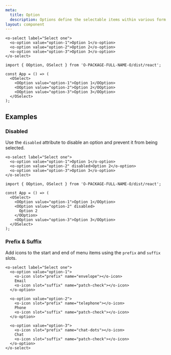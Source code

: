 ```yaml
---
meta:
  title: Option
  description: Options define the selectable items within various form controls such as select.
layout: component
---
```


```html:preview
<o-select label="Select one">
  <o-option value="option-1">Option 1</o-option>
  <o-option value="option-2">Option 2</o-option>
  <o-option value="option-3">Option 3</o-option>
</o-select>
```

```jsx:react
import { OOption, OSelect } from 'O-PACKAGE-FULL-NAME-O/dist/react';

const App = () => (
  <OSelect>
    <OOption value="option-1">Option 1</OOption>
    <OOption value="option-2">Option 2</OOption>
    <OOption value="option-3">Option 3</OOption>
  </OSelect>
);
```

## Examples

### Disabled

Use the `disabled` attribute to disable an option and prevent it from being selected.

```html:preview
<o-select label="Select one">
  <o-option value="option-1">Option 1</o-option>
  <o-option value="option-2" disabled>Option 2</o-option>
  <o-option value="option-3">Option 3</o-option>
</o-select>
```

```jsx:react
import { OOption, OSelect } from 'O-PACKAGE-FULL-NAME-O/dist/react';

const App = () => (
  <OSelect>
    <OOption value="option-1">Option 1</OOption>
    <OOption value="option-2" disabled>
      Option 2
    </OOption>
    <OOption value="option-3">Option 3</OOption>
  </OSelect>
);
```

### Prefix & Suffix

Add icons to the start and end of menu items using the `prefix` and `suffix` slots.

```html:preview
<o-select label="Select one">
  <o-option value="option-1">
    <o-icon slot="prefix" name="envelope"></o-icon>
    Email
    <o-icon slot="suffix" name="patch-check"></o-icon>
  </o-option>

  <o-option value="option-2">
    <o-icon slot="prefix" name="telephone"></o-icon>
    Phone
    <o-icon slot="suffix" name="patch-check"></o-icon>
  </o-option>

  <o-option value="option-3">
    <o-icon slot="prefix" name="chat-dots"></o-icon>
    Chat
    <o-icon slot="suffix" name="patch-check"></o-icon>
  </o-option>
</o-select>
```

